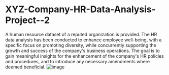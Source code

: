 # XYZ-Company-HR-Data-Analysis-Project--2
A human resource dataset of a reputed organization is provided. The HR data analysis has been conducted to enhance employee well-being, with a specific focus on promoting diversity, while concurrently supporting the growth and success of the company's business operations. 
The goal is to gain meaningful insights for the enhancement of the company's HR policies and procedures, and to introduce any necessary amendments where deemed beneficial.
![image](https://github.com/Neethu-Radhakrishnan/XYZ-Company-HR-Data-Analysis-Project--2/assets/115994497/8ea1280e-b187-4cf5-bf09-cb75a36820b5)

